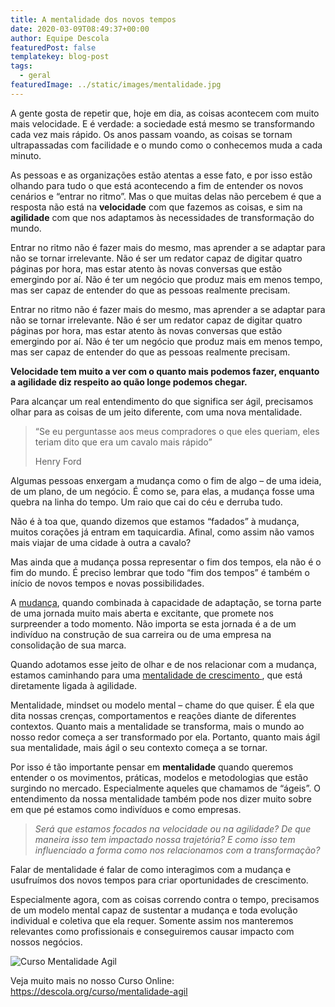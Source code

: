 ```yaml
---
title: A mentalidade dos novos tempos
date: 2020-03-09T08:49:37+00:00
author: Equipe Descola
featuredPost: false
templatekey: blog-post
tags:
  - geral
featuredImage: ../static/images/mentalidade.jpg
---
```

A gente gosta de repetir que, hoje em dia, as coisas acontecem com muito mais velocidade. E é verdade: a sociedade está mesmo se transformando cada vez mais rápido. Os anos passam voando, as coisas se tornam ultrapassadas com facilidade e o mundo como o conhecemos muda a cada minuto.

As pessoas e as organizações estão atentas a esse fato, e por isso estão olhando para tudo o que está acontecendo a fim de entender os novos cenários e “entrar no ritmo”. Mas o que muitas delas não percebem é que a resposta não está na **velocidade** com que fazemos as coisas, e sim na **agilidade** com que nos adaptamos às necessidades de transformação do mundo.

Entrar no ritmo não é fazer mais do mesmo, mas aprender a se adaptar para não se tornar irrelevante. Não é ser um redator capaz de digitar quatro páginas por hora, mas estar atento às novas conversas que estão emergindo por aí. Não é ter um negócio que produz mais em menos tempo, mas ser capaz de entender do que as pessoas realmente precisam.

Entrar no ritmo não é fazer mais do mesmo, mas aprender a se adaptar para não se tornar irrelevante. Não é ser um redator capaz de digitar quatro páginas por hora, mas estar atento às novas conversas que estão emergindo por aí. Não é ter um negócio que produz mais em menos tempo, mas ser capaz de entender do que as pessoas realmente precisam.

**Velocidade tem muito a ver com o quanto mais podemos fazer, enquanto a agilidade diz respeito ao quão longe podemos chegar.**

Para alcançar um real entendimento do que significa ser ágil, precisamos olhar para as coisas de um jeito diferente, com uma nova mentalidade.

> “Se eu perguntasse aos meus compradores o que eles queriam, eles teriam dito que era um cavalo mais rápido”
>
> Henry Ford

Algumas pessoas enxergam a mudança como o fim de algo – de uma ideia, de um plano, de um negócio. É como se, para elas, a mudança fosse uma quebra na linha do tempo. Um raio que cai do céu e derruba tudo.

Não é à toa que, quando dizemos que estamos “fadados” à mudança, muitos corações já entram em taquicardia. Afinal, como assim não vamos mais viajar de uma cidade à outra a cavalo?

Mas ainda que a mudança possa representar o fim dos tempos, ela não é o fim do mundo. É preciso lembrar que todo “fim dos tempos” é também o início de novos tempos e novas possibilidades.

A [mudança](https://descola.org/curso/gestao-da-mudanca), quando combinada à capacidade de adaptação, se torna parte de uma jornada muito mais aberta e excitante, que promete nos surpreender a todo momento. Não importa se esta jornada é a de um indivíduo na construção de sua carreira ou de uma empresa na consolidação de sua marca.

Quando adotamos esse jeito de olhar e de nos relacionar com a mudança, estamos caminhando para uma [mentalidade de crescimento ](https://descola.org/curso/mentalidade-agil), que está diretamente ligada à agilidade.

Mentalidade, mindset ou modelo mental – chame do que quiser. É ela que dita nossas crenças, comportamentos e reações diante de diferentes contextos. Quanto mais a mentalidade se transforma, mais o mundo ao nosso redor começa a ser transformado por ela. Portanto, quanto mais ágil sua mentalidade, mais ágil o seu contexto começa a se tornar.

Por isso é tão importante pensar em **mentalidade** quando queremos entender o os movimentos, práticas, modelos e metodologias que estão surgindo no mercado. Especialmente aqueles que chamamos de “ágeis”. O entendimento da nossa mentalidade também pode nos dizer muito sobre em que pé estamos como indivíduos e como empresas.

> *Será que estamos focados na velocidade ou na agilidade? De que maneira isso tem impactado nossa trajetória? E como isso tem influenciado a forma como nos relacionamos com a transformação?*

Falar de mentalidade é falar de como interagimos com a mudança e usufruímos dos novos tempos para criar oportunidades de crescimento.

Especialmente agora, com as coisas correndo contra o tempo, precisamos de um modelo mental capaz de sustentar a mudança e toda evolução individual e coletiva que ela requer. Somente assim nos manteremos relevantes como profissionais e conseguiremos causar impacto com nossos negócios.

![Curso Mentalidade Agil](images/captura-de-tela-2020-02-20-a-s-10.59.22.png "Curso Mentalidade Agil")

Veja muito mais no nosso Curso Online: <https://descola.org/curso/mentalidade-agil>